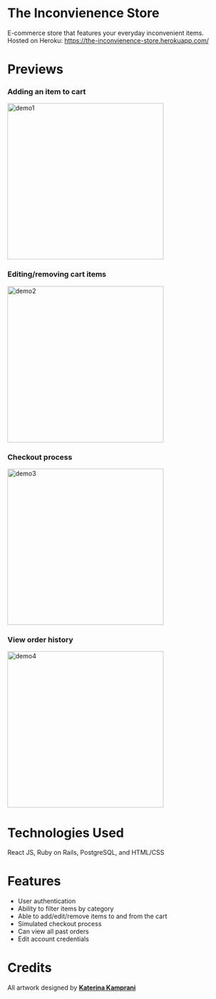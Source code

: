 # The Inconvienence Store
E-commerce store that features your everyday inconvenient items. <br/>
Hosted on Heroku: https://the-inconvienence-store.herokuapp.com/


# Previews
### Adding an item to cart
<img height="350px" src="https://media.giphy.com/media/hGzIx0XucoxloUpGTM/giphy.gif" alt="demo1">

### Editing/removing cart items
<img height="350px" src="https://media.giphy.com/media/AzxSAsU4lk2eKQ8EZN/giphy.gif" alt="demo2">

### Checkout process
<img height="350px" src="https://media.giphy.com/media/mtHLTwMdWLOaC5AEj1/giphy.gif" alt="demo3">

### View order history
<img height="350px" src="https://media.giphy.com/media/XeLx3PYnqxsaRvFEU3/giphy.gif" alt="demo4">

# Technologies Used

React JS, Ruby on Rails, PostgreSQL, and HTML/CSS

# Features

- User authentication
- Ability to filter items by category
- Able to add/edit/remove items to and from the cart
- Simulated checkout process
- Can view all past orders 
- Edit account credentials

# Credits

All artwork designed by <a href="https://www.theuncomfortable.com/"><strong>Katerina Kamprani</strong></a>
